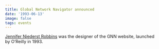 ```yaml
---
title: Global Network Navigator announced
date: '1993-06-13'
image: false
tags: events
---
```


[Jennifer Niederst Robbins](/people/jennifer-niederst-robbins/) was the designer of the GNN website, launched by O’Reilly in 1993.
